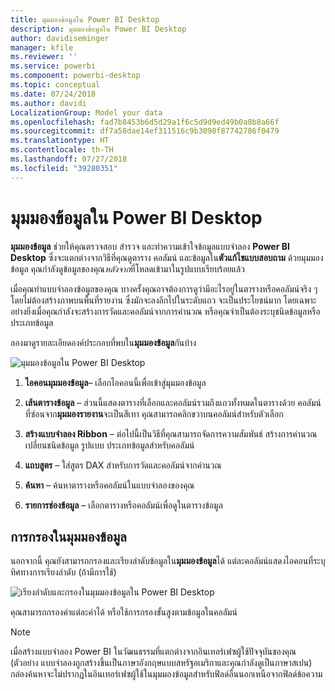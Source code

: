 ```yaml
---
title: มุมมองข้อมูลใน Power BI Desktop
description: มุมมองข้อมูลใน Power BI Desktop
author: davidiseminger
manager: kfile
ms.reviewer: ''
ms.service: powerbi
ms.component: powerbi-desktop
ms.topic: conceptual
ms.date: 07/24/2018
ms.author: davidi
LocalizationGroup: Model your data
ms.openlocfilehash: fad7b8453b6d5d29a1f6c5d9d9ed49b0a8b8a66f
ms.sourcegitcommit: df7a58dae14ef311516c9b3098f87742786f0479
ms.translationtype: HT
ms.contentlocale: th-TH
ms.lasthandoff: 07/27/2018
ms.locfileid: "39280351"
---
```

# <a name="data-view-in-power-bi-desktop"></a>มุมมองข้อมูลใน Power BI Desktop
**มุมมองข้อมูล** ช่วยให้คุณตรวจสอบ สำรวจ และทำความเข้าใจข้อมูลแบบจำลอง **Power BI Desktop** ซึ่งจะแตกต่างจากวิธีที่คุณดูตาราง คอลัมน์ และข้อมูลใน**ตัวแก้ไขแบบสอบถาม** ด้วยมุมมองข้อมูล คุณกำลังดูข้อมูลของคุณ*หลังจาก*ที่โหลดเข้ามาในรูปแบบเรียบร้อยแล้ว

เมื่อคุณทำแบบจำลองข้อมูลของคุณ บางครั้งคุณอาจต้องการดูว่ามีอะไรอยู่ในตารางหรือคอลัมน์จริง ๆ โดยไม่ต้องสร้างภาพบนพื้นที่รายงาน ซึ่งมักจะลงลึกไปในระดับแถว จะเป็นประโยชน์มาก โดยเฉพาะอย่างยิ่งเมื่อคุณกำลังจะสร้างการวัดและคอลัมน์จากการคำนวณ หรือคุณจำเป็นต้องระบุชนิดข้อมูลหรือประเภทข้อมูล

ลองมาดูรายละเอียดองค์ประกอบที่พบใน**มุมมองข้อมูล**กันบ้าง

![มุมมองข้อมูลใน Power BI Desktop](media/desktop-data-view/dataview_fullscreen.png)

1. **ไอคอนมุมมองข้อมูล**– เลือกไอคอนนี้เพื่อเข้าสู่มุมมองข้อมูล

2. **เส้นตารางข้อมูล** – ส่วนนี้แสดงตารางที่เลือกและคอลัมน์รวมถึงแถวทั้งหมดในตารางด้วย คอลัมน์ที่ซ่อนจาก**มุมมองรายงาน**จะเป็นสีเทา คุณสามารถคลิกขวาบนคอลัมน์สำหรับตัวเลือก

3. **สร้างแบบจำลอง Ribbon** – ต่อไปนี้เป็นวิธีที่คุณสามารถจัดการความสัมพันธ์ สร้างการคำนวณ เปลี่ยนชนิดข้อมูล รูปแบบ ประเภทข้อมูลสำหรับคอลัมน์

4. **แถบสูตร** – ใส่สูตร DAX สำหรับการวัดและคอลัมน์จากคำนวณ

5. **ค้นหา** – ค้นหาตารางหรือคอลัมน์ในแบบจำลองของคุณ

6. **รายการช่องข้อมูล** – เลือกตารางหรือคอลัมน์เพื่อดูในตารางข้อมูล

## <a name="filtering-in-data-view"></a>การกรองในมุมมองข้อมูล

นอกจากนี้ คุณยังสามารถกรองและเรียงลำดับข้อมูลใน**มุมมองข้อมูล**ได้ แต่ละคอลัมน์แสดงไอคอนที่ระบุทิศทางการเรียงลำดับ (ถ้ามีการใช้)

![เรียงลำดับและกรองในมุมมองข้อมูลใน Power BI Desktop](media/desktop-data-view/dataview_sort-and-filter.png)

คุณสามารถกรองค่าแต่ละค่าได้ หรือใช้การกรองขั้นสูงตามข้อมูลในคอลัมน์ 

> [!NOTE]
> เมื่อสร้างแบบจำลอง Power BI ในวัฒนธรรมที่แตกต่างจากอินเทอร์เฟซผู้ใช้ปัจจุบันของคุณ (ตัวอย่าง แบบจำลองถูกสร้างขึ้นเป็นภาษาอังกฤษแบบสหรัฐอเมริกาและคุณกำลังดูเป็นภาษาสเปน) กล่องค้นหาจะไม่ปรากฏในอินเทอร์เฟซผู้ใช้ในมุมมองข้อมูลสำหรับฟิลด์อื่นนอกเหนือจากฟิลด์ข้อความ
